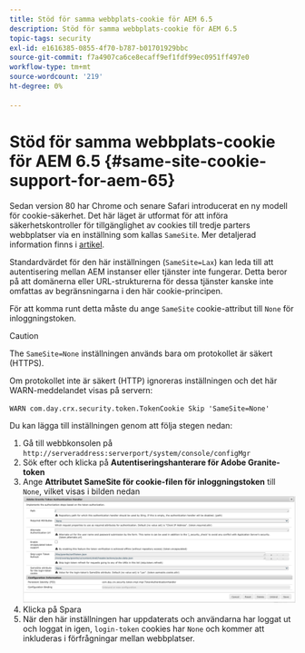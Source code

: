 ```yaml
---
title: Stöd för samma webbplats-cookie för AEM 6.5
description: Stöd för samma webbplats-cookie för AEM 6.5
topic-tags: security
exl-id: e1616385-0855-4f70-b787-b01701929bbc
source-git-commit: f7a4907ca6ce8ecaff9ef1fdf99ec0951ff497e0
workflow-type: tm+mt
source-wordcount: '219'
ht-degree: 0%

---
```


# Stöd för samma webbplats-cookie för AEM 6.5 {#same-site-cookie-support-for-aem-65}

Sedan version 80 har Chrome och senare Safari introducerat en ny modell för cookie-säkerhet. Det här läget är utformat för att införa säkerhetskontroller för tillgänglighet av cookies till tredje parters webbplatser via en inställning som kallas `SameSite`. Mer detaljerad information finns i [artikel](https://web.dev/samesite-cookies-explained/).

Standardvärdet för den här inställningen (`SameSite=Lax`) kan leda till att autentisering mellan AEM instanser eller tjänster inte fungerar. Detta beror på att domänerna eller URL-strukturerna för dessa tjänster kanske inte omfattas av begränsningarna i den här cookie-principen.

För att komma runt detta måste du ange `SameSite` cookie-attribut till `None` för inloggningstoken.

>[!CAUTION]
>
>The `SameSite=None` inställningen används bara om protokollet är säkert (HTTPS).
>
>Om protokollet inte är säkert (HTTP) ignoreras inställningen och det här WARN-meddelandet visas på servern:
>
>`WARN com.day.crx.security.token.TokenCookie Skip 'SameSite=None'`

Du kan lägga till inställningen genom att följa stegen nedan:

1. Gå till webbkonsolen på `http://serveraddress:serverport/system/console/configMgr`
1. Sök efter och klicka på **Autentiseringshanterare för Adobe Granite-token**
1. Ange **Attributet SameSite för cookie-filen för inloggningstoken** till `None`, vilket visas i bilden nedan
   ![samma webbplats](assets/samesite1.png)
1. Klicka på Spara
1. När den här inställningen har uppdaterats och användarna har loggat ut och loggat in igen, `login-token` cookies har `None` och kommer att inkluderas i förfrågningar mellan webbplatser.

